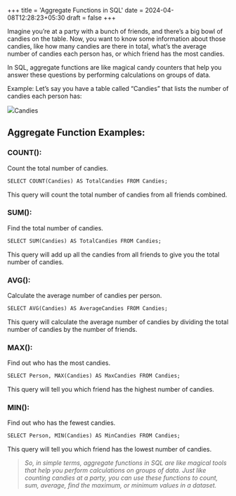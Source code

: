 +++
title = 'Aggregate Functions in SQL'
date = 2024-04-08T12:28:23+05:30
draft = false
+++


Imagine you’re at a party with a bunch of friends, and there’s a big bowl of candies on the table. Now, you want to know some information about those candies, like how many candies are there in total, what’s the average number of candies each person has, or which friend has the most candies.

In SQL, aggregate functions are like magical candy counters that help you answer these questions by performing calculations on groups of data.

Example: Let’s say you have a table called “Candies” that lists the number of candies each person has:

![](https://cdn-images-1.medium.com/max/1600/1*f3ia0fh0UHQRtBObfB2Khw.png)Candies

## Aggregate Function Examples:

### COUNT():

Count the total number of candies.
```html
SELECT COUNT(Candies) AS TotalCandies FROM Candies;
```

This query will count the total number of candies from all friends combined.

### SUM():

Find the total number of candies.

```html 
SELECT SUM(Candies) AS TotalCandies FROM Candies;
```

This query will add up all the candies from all friends to give you the total number of candies.

### AVG():

Calculate the average number of candies per person.

```html 
SELECT AVG(Candies) AS AverageCandies FROM Candies;
```


This query will calculate the average number of candies by dividing the total number of candies by the number of friends.

### MAX():

Find out who has the most candies.

```html 
SELECT Person, MAX(Candies) AS MaxCandies FROM Candies;
```


This query will tell you which friend has the highest number of candies.

### MIN():

Find out who has the fewest candies.

```html 
SELECT Person, MIN(Candies) AS MinCandies FROM Candies;
```

This query will tell you which friend has the lowest number of candies.


> _So, in simple terms, aggregate functions in SQL are like magical tools that help you perform calculations on groups of data. Just like counting candies at a party, you can use these functions to count, sum, average, find the maximum, or minimum values in a dataset._ 